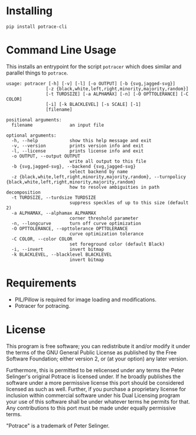 
# Installing

`pip install potrace-cli`

# Command Line Usage

This installs an entrypoint for the script `potracer` which does similar and parallel things to `potrace`.

```
usage: potracer [-h] [-v] [-l] [-o OUTPUT] [-b {svg,jagged-svg}]
               [-z {black,white,left,right,minority,majority,random}]
               [-t TURDSIZE] [-a ALPHAMAX] [-n] [-O OPTTOLERANCE] [-C COLOR]
               [-i] [-k BLACKLEVEL] [-s SCALE] [-1]
               [filename]

positional arguments:
  filename              an input file

optional arguments:
  -h, --help            show this help message and exit
  -v, --version         prints version info and exit
  -l, --license         prints license info and exit
  -o OUTPUT, --output OUTPUT
                        write all output to this file
  -b {svg,jagged-svg}, --backend {svg,jagged-svg}
                        select backend by name
  -z {black,white,left,right,minority,majority,random}, --turnpolicy {black,white,left,right,minority,majority,random}
                        how to resolve ambiguities in path decomposition
  -t TURDSIZE, --turdsize TURDSIZE
                        suppress speckles of up to this size (default 2)
  -a ALPHAMAX, --alphamax ALPHAMAX
                        corner threshold parameter
  -n, --longcurve       turn off curve optimization
  -O OPTTOLERANCE, --opttolerance OPTTOLERANCE
                        curve optimization tolerance
  -C COLOR, --color COLOR
                        set foreground color (default Black)
  -i, --invert          invert bitmap
  -k BLACKLEVEL, --blacklevel BLACKLEVEL
                        invert bitmap
```

# Requirements
* PIL/Pillow is required for image loading and modifications.
* Potracer for potracing.

# License
This program is free software; you can redistribute it and/or modify it under the terms of the GNU General Public License as published by the Free Software Foundation; either version 2, or (at your option) any later version.

Furthermore, this is permitted to be relicensed under any terms the Peter Selinger's original Potrace is licensed under. If he broadly publishes the software under a more permissive license this port should be considered licensed as such as well. Further, if you purchase a proprietary license for inclusion within commercial software under his Dual Licensing program your use of this software shall be under whatever terms he permits for that. Any contributions to this port must be made under equally permissive terms.

"Potrace" is a trademark of Peter Selinger.
